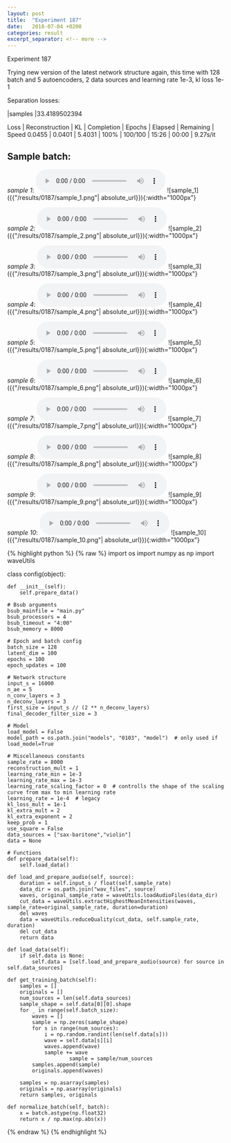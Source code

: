 ```yaml
---
layout: post
title:  "Experiment 187"
date:   2018-07-04 +0200
categories: result
excerpt_separator: <!-- more -->
---
```

Experiment 187

Trying new version of the latest network structure again, this time with 128 batch and 5 autoencoders, 2 data sources and learning rate 1e-3, kl loss 1e-1

Separation losses:

|samples
|33.4189502394

Loss | Reconstruction | KL | Completion | Epochs | Elapsed | Remaining | Speed
0.0455 | 0.0401 | 5.4031 | 100% | 100/100 | 15:26 | 00:00 | 9.27s/it<!-- more -->

## **Sample batch**:
_sample 1_:
<audio src="/ResultsOverview/results/0187/sample_1.wav" controls preload></audio>
![sample_1]({{"/results/0187/sample_1.png"| absolute_url}}){:width="1000px"}

_sample 2_:
<audio src="/ResultsOverview/results/0187/sample_2.wav" controls preload></audio>
![sample_2]({{"/results/0187/sample_2.png"| absolute_url}}){:width="1000px"}

_sample 3_:
<audio src="/ResultsOverview/results/0187/sample_3.wav" controls preload></audio>
![sample_3]({{"/results/0187/sample_3.png"| absolute_url}}){:width="1000px"}

_sample 4_:
<audio src="/ResultsOverview/results/0187/sample_4.wav" controls preload></audio>
![sample_4]({{"/results/0187/sample_4.png"| absolute_url}}){:width="1000px"}

_sample 5_:
<audio src="/ResultsOverview/results/0187/sample_5.wav" controls preload></audio>
![sample_5]({{"/results/0187/sample_5.png"| absolute_url}}){:width="1000px"}

_sample 6_:
<audio src="/ResultsOverview/results/0187/sample_6.wav" controls preload></audio>
![sample_6]({{"/results/0187/sample_6.png"| absolute_url}}){:width="1000px"}

_sample 7_:
<audio src="/ResultsOverview/results/0187/sample_7.wav" controls preload></audio>
![sample_7]({{"/results/0187/sample_7.png"| absolute_url}}){:width="1000px"}

_sample 8_:
<audio src="/ResultsOverview/results/0187/sample_8.wav" controls preload></audio>
![sample_8]({{"/results/0187/sample_8.png"| absolute_url}}){:width="1000px"}

_sample 9_:
<audio src="/ResultsOverview/results/0187/sample_9.wav" controls preload></audio>
![sample_9]({{"/results/0187/sample_9.png"| absolute_url}}){:width="1000px"}

_sample 10_:
<audio src="/ResultsOverview/results/0187/sample_10.wav" controls preload></audio>
![sample_10]({{"/results/0187/sample_10.png"| absolute_url}}){:width="1000px"}


{% highlight python %}
{% raw %}
import os
import numpy as np
import waveUtils


class config(object):

	def __init__(self):
		self.prepare_data()

	# Bsub arguments
	bsub_mainfile = "main.py"
	bsub_processors = 4
	bsub_timeout = "4:00"
	bsub_memory = 8000

	# Epoch and batch config
	batch_size = 128
	latent_dim = 100
	epochs = 100
	epoch_updates = 100

	# Network structure
	input_s = 16000
	n_ae = 5
	n_conv_layers = 3
	n_deconv_layers = 3
	first_size = input_s // (2 ** n_deconv_layers)
	final_decoder_filter_size = 3

	# Model
	load_model = False
	model_path = os.path.join("models", "0103", "model")  # only used if load_model=True

	# Miscellaneous constants
	sample_rate = 8000
	reconstruction_mult = 1
	learning_rate_min = 1e-3
	learning_rate_max = 1e-3
	learning_rate_scaling_factor = 0  # controlls the shape of the scaling curve from max to min learning rate
	learning_rate = 1e-4  # legacy
	kl_loss_mult = 1e-1
	kl_extra_mult = 2
	kl_extra_exponent = 2
	keep_prob = 1
	use_square = False
	data_sources = ["sax-baritone","violin"]
	data = None

	# Functions
	def prepare_data(self):
		self.load_data()

	def load_and_prepare_audio(self, source):
		duration = self.input_s / float(self.sample_rate)
		data_dir = os.path.join("wav_files", source)
		waves, original_sample_rate = waveUtils.loadAudioFiles(data_dir)
		cut_data = waveUtils.extractHighestMeanIntensities(waves, sample_rate=original_sample_rate, duration=duration)
		del waves
		data = waveUtils.reduceQuality(cut_data, self.sample_rate, duration)
		del cut_data
		return data

	def load_data(self):
		if self.data is None:
			self.data = [self.load_and_prepare_audio(source) for source in self.data_sources]

	def get_training_batch(self):
		samples = []
		originals = []
		num_sources = len(self.data_sources)
		sample_shape = self.data[0][0].shape
		for _ in range(self.batch_size):
			waves = []
			sample = np.zeros(sample_shape)
			for s in range(num_sources):
				i = np.random.randint(len(self.data[s]))
				wave = self.data[s][i]
				waves.append(wave)
				sample += wave
                        sample = sample/num_sources
			samples.append(sample)
			originals.append(waves)

		samples = np.asarray(samples)
		originals = np.asarray(originals)
		return samples, originals

	def normalize_batch(self, batch):
		x = batch.astype(np.float32)
		return x / np.max(np.abs(x))


{% endraw %}
{% endhighlight %}
